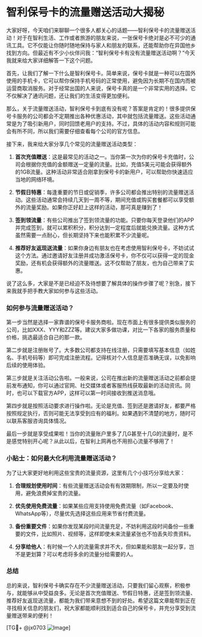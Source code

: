 # 智利保号卡的流量赠送活动大揭秘

大家好呀，今天咱们来聊聊一个很多人都关心的话题——智利保号卡的流量赠送活动！对于在智利生活、工作或者旅游的朋友来说，一张保号卡绝对是必不可少的通讯工具。它不仅能让你随时随地保持与家人和朋友的联系，还能帮助你在异国他乡找到方向。但最近有不少小伙伴问我：“智利保号卡有没有流量赠送活动啊？”今天我就来给大家详细解答一下这个问题。

首先，让我们了解一下什么是智利保号卡。简单来说，保号卡就是一种可以在国外使用的手机卡，它可以帮你保持手机号码的正常使用，避免因为长期不在国内而被运营商取消服务。对于经常出国的人来说，保号卡真的是一个非常实用的选择。它不仅解决了通讯问题，还让我们的生活变得更加便利。

那么，关于流量赠送活动，智利保号卡到底有没有呢？答案是肯定的！很多提供保号卡服务的公司都会不定期推出各种优惠活动，其中就包括流量赠送。这些活动通常是为了吸引新用户，同时回馈老用户的支持。不过，具体的活动内容和规则可能会有所不同，所以我们需要仔细查看每个公司的官方信息。

接下来，我来给大家分享几个常见的流量赠送活动类型：

1. **首次充值赠送**：这是最常见的活动之一。当你第一次为你的保号卡充值时，公司会根据你充值的金额赠送一定量的流量。比如，充值5美元可能会获得额外的1GB流量。这种活动非常适合刚拿到保号卡的新用户，可以帮助你快速适应当地的网络环境。

2. **节假日特惠**：每逢重要的节日或促销季，许多公司都会推出特别的流量赠送活动。这些活动通常会持续几天到一周不等，期间充值或购买套餐都可以享受额外的流量奖励。如果你正好赶上这样的活动，那可真是赚到了！

3. **签到领流量**：有些公司推出了签到领流量的功能。只要你每天登录他们的APP并完成签到，就可以累积积分，积分达到一定程度后就能兑换流量。这种方式虽然需要一点耐心，但长期坚持下来也能积累不少流量呢。

4. **推荐好友返现送流量**：如果你身边有朋友也在考虑使用智利保号卡，不妨试试这个方法。通过邀请好友注册并成功激活保号卡，你不仅可以获得一定的现金奖励，还有机会获得额外的流量赠送。这不仅帮助了朋友，也为自己带来了实惠。

说了这么多，大家是不是已经迫不及待想要了解具体的操作步骤了呢？别急，接下来我就手把手教大家如何参与这些活动。

### 如何参与流量赠送活动？

第一步当然是选择一家靠谱的保号卡服务商啦。现在市面上有很多提供类似服务的公司，比如XXX、YYY和ZZZ等。建议大家多做功课，对比一下各家的服务质量和价格，挑选最适合自己的那一款。

第二步就是注册账号了。大多数公司都支持在线注册，只需要填写基本信息（如姓名、手机号码等）即可完成注册流程。记得核对个人信息是否准确无误，以免影响后续的使用体验。

第三步就是关注活动公告啦。一般来说，公司在推出新的流量赠送活动之前都会提前发布通知，你可以通过官网、社交媒体或者客服热线获取最新的活动资讯。同时，也可以下载官方APP，这样可以第一时间接收到推送消息哦。

第四步就是按照活动要求进行操作啦。无论是充值、签到还是邀请好友，都要严格按照规定执行，否则可能无法享受到应有的福利。如果遇到不清楚的地方，随时可以联系客服咨询具体情况。

最后一步就是享受成果啦！当你的流量账户里多了几G甚至十几G的流量时，是不是感觉特别开心呢？从此以后，在智利上网再也不用担心流量不够用了！

### 小贴士：如何最大化利用流量赠送活动？

为了让大家更好地利用这些宝贵的流量资源，这里有几个小技巧分享给大家：

1. **合理规划使用时间**：有些流量赠送活动会有有效期限制，所以一定要及时使用，避免浪费掉宝贵的流量。

2. **优先使用免费流量**：如果某些应用支持使用免费流量（如Facebook、WhatsApp等），尽量优先选择这些应用来节省付费流量。

3. **备份重要文件**：如果你发现某段时间流量充足，不妨利用这段时间备份一些重要的文件，比如照片、视频等，这样即使未来流量紧张也不怕丢失珍贵资料。

4. **分享给他人**：有时候一个人的流量需求并不大，但如果能和朋友一起分享，岂不是更划算？可以考虑将多余的流量分给需要的人。

### 总结

总的来说，智利保号卡确实存在不少流量赠送活动，只要我们留心观察，积极参与，就能够从中受益良多。无论是首次充值赠送、节假日特惠，还是签到领流量、推荐好友返现送流量，都能为我们带来意想不到的好处。希望这篇文章能帮到正在寻找相关信息的朋友们，祝大家都能顺利找到适合自己的保号卡，并充分享受到流量赠送带来的便利！

[TG💪+ @jx0703 ![Image](https://github.com/user-attachments/assets/dbca1d08-cadb-493c-b0ec-ad6f7a83f270)]